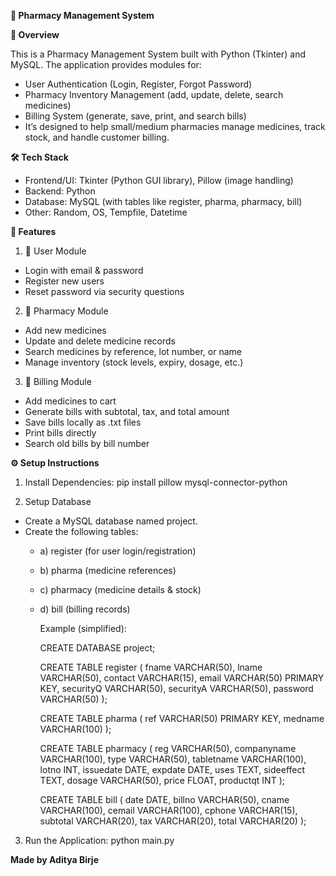 **💊 Pharmacy Management System**

**📌 Overview**

This is a Pharmacy Management System built with Python (Tkinter) and MySQL.
The application provides modules for:

- User Authentication (Login, Register, Forgot Password)
- Pharmacy Inventory Management (add, update, delete, search medicines)
- Billing System (generate, save, print, and search bills)
- It’s designed to help small/medium pharmacies manage medicines, track stock, and handle customer billing.

**🛠️ Tech Stack**

- Frontend/UI: Tkinter (Python GUI library), Pillow (image handling)
- Backend: Python
- Database: MySQL (with tables like register, pharma, pharmacy, bill)
- Other: Random, OS, Tempfile, Datetime

**🚀 Features**
1. 🔑 User Module
- Login with email & password
- Register new users
- Reset password via security questions

2. 💊 Pharmacy Module
- Add new medicines
- Update and delete medicine records
- Search medicines by reference, lot number, or name
- Manage inventory (stock levels, expiry, dosage, etc.)

3. 🧾 Billing Module

- Add medicines to cart
- Generate bills with subtotal, tax, and total amount
- Save bills locally as .txt files
- Print bills directly
- Search old bills by bill number

**⚙️ Setup Instructions**

1. Install Dependencies: pip install pillow mysql-connector-python


2. Setup Database

- Create a MySQL database named project.
- Create the following tables:
  - a) register (for user login/registration)
  - b) pharma (medicine references)
  - c) pharmacy (medicine details & stock)
  - d) bill (billing records)

      Example (simplified):

      CREATE DATABASE project;
      
      CREATE TABLE register (
          fname VARCHAR(50),
          lname VARCHAR(50),
          contact VARCHAR(15),
          email VARCHAR(50) PRIMARY KEY,
          securityQ VARCHAR(50),
          securityA VARCHAR(50),
          password VARCHAR(50)
      );
      
      CREATE TABLE pharma (
          ref VARCHAR(50) PRIMARY KEY,
          medname VARCHAR(100)
      );
      
      CREATE TABLE pharmacy (
          reg VARCHAR(50),
          companyname VARCHAR(100),
          type VARCHAR(50),
          tabletname VARCHAR(100),
          lotno INT,
          issuedate DATE,
          expdate DATE,
          uses TEXT,
          sideeffect TEXT,
          dosage VARCHAR(50),
          price FLOAT,
          productqt INT
      );
      
      CREATE TABLE bill (
          date DATE,
          billno VARCHAR(50),
          cname VARCHAR(100),
          cemail VARCHAR(100),
          cphone VARCHAR(15),
          subtotal VARCHAR(20),
          tax VARCHAR(20),
          total VARCHAR(20)
      );


3. Run the Application: python main.py


**Made by Aditya Birje**
